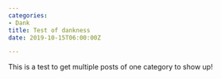 ```yaml
---
categories:
- Dank
title: Test of dankness
date: 2019-10-15T06:00:00Z

---
```

This is a test to get multiple posts of one category to show up!